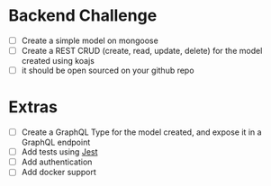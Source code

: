 # Backend Challenge

- [ ] Create a simple model on mongoose
- [ ] Create a REST CRUD (create, read, update, delete) for the model created using koajs
- [ ] it should be open sourced on your github repo

# Extras
- [ ] Create a GraphQL Type for the model created, and expose it in a GraphQL endpoint
- [ ] Add tests using [Jest]
- [ ] Add authentication
- [ ] Add docker support

[Jest]: https://jest-everywhere.now.sh/
